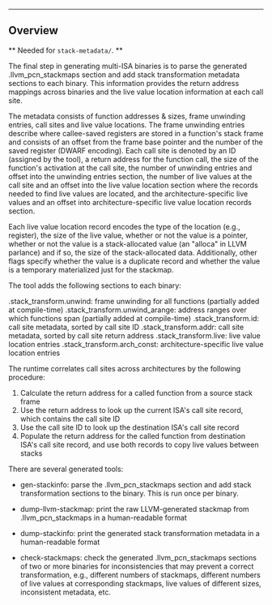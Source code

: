 --------
Overview
--------

** Needed for `stack-metadata/`. **

The final step in generating multi-ISA binaries is to parse the generated
.llvm_pcn_stackmaps section and add stack transformation metadata sections to
each binary.  This information provides the return address mappings across
binaries and the live value location information at each call site.

The metadata consists of function addresses & sizes, frame unwinding entries,
call sites and live value locations.  The frame unwinding entries describe
where callee-saved registers are stored in a function's stack frame and
consists of an offset from the frame base pointer and the number of the saved
register (DWARF encoding).  Each call site is denoted by an ID (assigned by the
tool), a return address for the function call, the size of the function's
activation at the call site, the number of unwinding entries and offset into
the unwinding entries section, the number of live values at the call site and
an offset into the live value location section where the records needed to find
live values are located, and the architecture-specific live values and an
offset into architecture-specific live value location records section.

Each live value location record encodes the type of the location (e.g.,
register), the size of the live value, whether or not the value is a pointer,
whether or not the value is a stack-allocated value (an "alloca" in LLVM
parlance) and if so, the size of the stack-allocated data.  Additionally, other
flags specify whether the value is a duplicate record and whether the value is
a temporary materialized just for the stackmap.

The tool adds the following sections to each binary:

.stack_transform.unwind: frame unwinding for all functions
                         (partially added at compile-time)
.stack_transform.unwind_arange: address ranges over which functions span
                                (partially added at compile-time)
.stack_transform.id: call site metadata, sorted by call site ID
.stack_transform.addr: call site metadata, sorted by call site return address
.stack_transform.live: live value location entries
.stack_transform.arch_const: architecture-specific live value location entries

The runtime correlates call sites across architectures by the following
procedure:

1. Calculate the return address for a called function from a source stack frame
2. Use the return address to look up the current ISA's call site record, which
   contains the call site ID
3. Use the call site ID to look up the destination ISA's call site record
4. Populate the return address for the called function from destination ISA's
   call site record, and use both records to copy live values between stacks

There are several generated tools:

- gen-stackinfo: parse the .llvm_pcn_stackmaps section and add stack
  transformation sections to the binary.  This is run once per binary.

- dump-llvm-stackmap: print the raw LLVM-generated stackmap from
  .llvm_pcn_stackmaps in a human-readable format

- dump-stackinfo: print the generated stack transformation metadata in a
  human-readable format

- check-stackmaps: check the generated .llvm_pcn_stackmaps sections of
  two or more binaries for inconsistencies that may prevent a correct
  transformation, e.g., different numbers of stackmaps, different
  numbers of live values at corresponding stackmaps, live values of
  different sizes, inconsistent metadata, etc.

